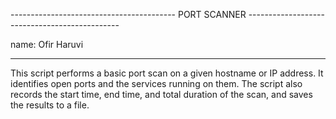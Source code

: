 ----------------------------------------- PORT SCANNER ----------------------------------------------

name:		Ofir Haruvi

----------------------------------------------------------------------------------------------------

This script performs a basic port scan on a given hostname or IP address. It identifies open
 ports and the services running on them. The script also records the start time, end time, and total
duration of the scan, and saves the results to a file.
